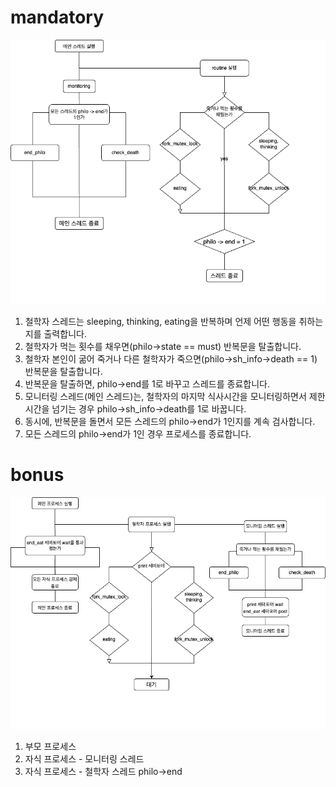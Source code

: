 # mandatory
![mandatory](./mandatory/flowchart.png)
1. 철학자 스레드는 sleeping, thinking, eating을 반복하며 언제 어떤 행동을 취하는지를 출력합니다.  
2. 철학자가 먹는 횟수를 채우면(philo->state == must) 반복문을 탈출합니다.
3. 철학자 본인이 굶어 죽거나 다른 철학자가 죽으면(philo->sh_info->death == 1) 반복문을 탈출합니다.
4. 반복문을 탈출하면, philo->end를 1로 바꾸고 스레드를 종료합니다.
5. 모니터링 스레드(메인 스레드)는, 철학자의 마지막 식사시간을 모니터링하면서 제한시간을 넘기는 경우 philo->sh_info->death를 1로 바꿉니다.  
6. 동시에, 반복문을 돌면서 모든 스레드의 philo->end가 1인지를 계속 검사합니다. 
7. 모든 스레드의 philo->end가 1인 경우 프로세스를 종료합니다.  

# bonus
![bonus](./bonus/flowchart.png)
1. 부모 프로세스
2. 자식 프로세스 - 모니터링 스레드
3. 자식 프로세스 - 철학자 스레드
philo->end